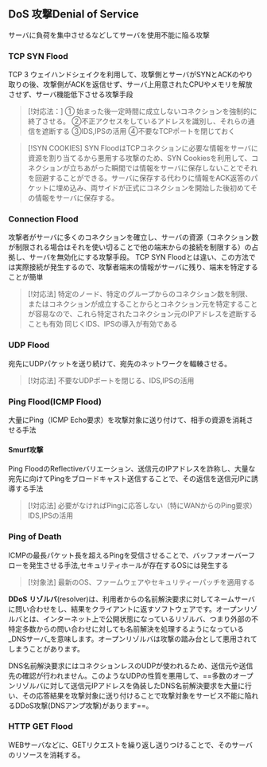 ## DoS 攻撃Denial of Service

サーバに負荷を集中させるなどしてサーバを使用不能に陥る攻撃

### TCP SYN Flood
  TCP 3 ウェイハンドシェイクを利用して、攻撃側とサーバがSYNとACKのやり取りの後、攻撃側がACKを返信せず、サーバ上用意されたCPUやメモリを解放させず、サーバ機能低下させる攻撃手段

>[!対応法：]
  ① 始まった後一定時間に成立しないコネクションを強制的に終了させる。
  ②不正アクセスをしているアドレスを識別し、それらの通信を遮断する
  ③IDS,IPSの活用
  ④不要なTCPポートを閉じておく
  
  >[!SYN COOKIES]
  SYN FloodはTCPコネクションに必要な情報をサーバに資源を割り当てるから悪用する攻撃のため、SYN Cookiesを利用して、コネクションが立ちあがった瞬間では情報をサーバに保存しないことでそれを回避することができる。サーバに保存する代わりに情報をACK返答のパケットに埋め込み、両サイドが正式にコネクションを開始した後初めてその情報をサーバに保存する。

### Connection Flood
  攻撃者がサーバに多くのコネクションを確立し、サーバの資源（コネクション数が制限される場合はそれを使い切ることで他の端末からの接続を制限する）の占拠し、サーバを無効化にする攻撃手段。
  TCP SYN Floodとは違い、この方法では実際接続が発生するので、攻撃者端末の情報がサーバに残り、端末を特定することが簡単
  >[!対応法]
  >特定のノード、特定のグループからのコネクション数を制限、またはコネクションが成立することからとコネクション元を特定することが容易なので、これら特定されたコネクション元のIPアドレスを遮断することも有効
  >同じくIDS、IPSの導入が有効である

### UDP Flood
宛先にUDPパケットを送り続けて、宛先のネットワークを輻輳させる。
>[!対応法]
>不要なUDPポートを閉じる、IDS,IPSの活用

### Ping Flood(ICMP Flood)
大量にPing（ICMP Echo要求）を攻撃対象に送り付けて、相手の資源を消耗させる手法
#### Smurf攻撃
Ping FloodのReflectiveバリエーション、送信元のIPアドレスを詐称し、大量な宛先に向けてPingをブロードキャスト送信することで、その返信を送信元IPに誘導する手法

>[!対応法]
>必要がなければPingに応答しない（特にWANからのPing要求）
>IDS,IPSの活用

### Ping of Death
ICMPの最長パケット長を超えるPingを受信させることで、バッファオーバーフローを発生させる手法,セキュリティホールが存在するOSには発生する
>[!対象法]
>最新のOS、ファームウェアやセキュリティーパッチを適用する

**DDoS**
**リゾルバ**(resolver)は、利用者からの名前解決要求に対してネームサーバに問い合わせをし、結果をクライアントに返すソフトウェアです。オープンリゾルバとは、インターネット上で公開状態になっているリゾルバ、つまり外部の不特定多数からの問い合わせに対しても名前解決を処理するようになっている_DNSサーバ_を意味します。オープンリゾルバは攻撃の踏み台として悪用されてしまうことがあります。  
  
DNS名前解決要求にはコネクションレスのUDPが使われるため、送信元や送信先の確認が行われません。このようなUDPの性質を悪用して、==多数のオープンリゾルバに対して送信元IPアドレスを偽装したDNS名前解決要求を大量に行い、その応答結果を攻撃対象に送り付けることで攻撃対象をサービス不能に陥れるDDoS攻撃(DNSアンプ攻撃)があります==。

### HTTP GET Flood
WEBサーバなどに、GETリクエストを繰り返し送りつけることで、そのサーバのリソースを消耗する。